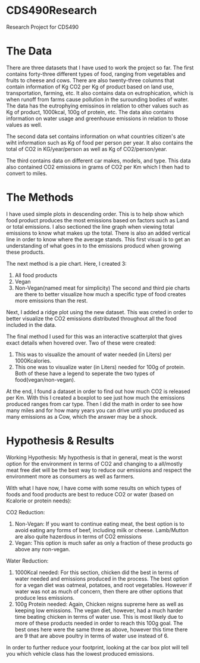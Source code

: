 # CDS490Research
Research Project for CDS490

# The Data
There are three datasets that I have used to work the project so far. The first contains forty-three different types of food, ranging from vegetables and fruits to cheese and cows. There are also twenty-three columns that contain information of Kg CO2 per Kg of product based on land use, transportation,  farming, etc. It also contains data on eutrophication, which is when runoff from farms cause pollution in the surounding bodies of water. The data has the eutrophying emissinos in relation to other values such as Kg of product, 1000kcal, 100g of protein, etc. The data also contains information on water usage and greenhouse emissions in relation to those values as well.

The second data set contains information on what countries citizen's ate wiht information such as Kg of food per person per year. It also contains the total of CO2 in KG/year/person as well as Kg of CO2/person/year.

The third contains data on different car makes, models, and type. This data also contained CO2 emissions in grams of CO2 per Km which I then had to convert to miles. 

# The Methods
I have used simple plots in descending order. This is to help show which food product produces the most emissions based on factors such as Land or total emissions. I also sectioned the line graph when viewing total emissions to know what makes up the total. There is also an added vertical line in order to know where the average stands. This first visual is to get an understanding of what goes in to the emissions producd when growing these products.

The next method is a pie chart. Here, I created 3:
  1. All food products
  2. Vegan
  3. Non-Vegan(named meat for simplicity)
The second and third pie charts are there to better visualize how much a specific type of food creates more emissions than the rest. 

Next, I added a ridge plot using the new dataset. This was creted in order to better visualize the CO2 emissions distributed throughout all the food included in the data.

The final method I used for this was an interactive scatterplot that gives exact details when hovered over. Two of these were created:
  1. This was to visualize the amount of water needed (in Liters) per 1000Kcalories.
  2. This one was to visualize water (in Liters) needed for 100g of protein.
Both of these have a legend to seperate the two types of food(vegan/non-vegan).

At the end, I found a dataset in order to find out how much CO2 is released per Km. With this I created a boxplot to see just how much the emissions produced ranges from car type. Then I did the math in order to see how many miles and for how many years you can drive until you produced as many emissions as a Cow, which the answer may be a shock.

# Hypothesis & Results
Working Hypothesis: My hypothesis is that in general, meat is the worst option for the environment in terms of CO2 and changing to a all/mostly meat free diet will be the best way to reduce our emissions and respect the environment more as consumers as well as farmers. 

With what I have now, I have come with some results on which types of foods and food products are best to reduce CO2 or water (based on Kcalorie or protein needs):

CO2 Reduction:
  1. Non-Vegan: If you want to continue eating meat, the best option is to avoid eating any forms of beef, including milk or cheese. Lamb/Mutton are also quite hazerdous in terms of CO2 emissions
  2. Vegan: This option is much safer as only a fraction of these products go above any non-vegan.

Water Reduction:
  1. 1000Kcal needed: For this section, chicken did the best in terms of water needed and emissions produced in the process. The best option for a vegan diet was oatmeal, potatoes, and root vegetables. However if water was not as much of concern, then there are other options that produce less emissions.
  2. 100g Protein needed: Again, Chicken reigns supreme here as well as keeping low emissions. The vegan diet, however, had a much harder time beating chicken in terms of water use. This is most likely due to more of these products needed in order to reach this 100g goal. The best ones here were the same three as above, however this time there are 9 that are above poultry in terms of water use instead of 6.

In order to further reduce your footprint, looking at the car box plot will tell you which vehicle class has the lowest produced emissions.

